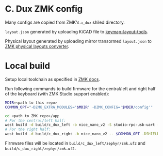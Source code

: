 # C. Dux ZMK config

Many configs are copied from ZMK's `a_dux` shiled directory.

`layout.json` generated by uploading KiCAD file to [keymap-layout-tools](https://github.com/nickcoutsos/keymap-layout-tools).

Physical layout generated by uploading mirror transormed `layout.json` to [ZMK physical layouts converter](https://zmk-physical-layout-converter.streamlit.app/). 

# Local build

Setup local toolchain as specified in [ZMK docs](https://zmk.dev/docs/development/local-toolchain/setup).

Run following commands to build firmware for the central/left and right half of the keyboard (with ZMK Studio support enabled):

```bash
MDIR=<path to this repo>
COMMON_OPT="-DZMK_EXTRA_MODULES='$MDIR' -DZMK_CONFIG='$MDIR/config'"

cd <path to ZMK repo>/app
# For the central/left half:
west build -d build/c_dux_left -b nice_nano_v2 -S studio-rpc-usb-uart -- $COMMON_OPT -DSHIELD="c_dux_left led_indicator" -DCONFIG_ZMK_STUDIO=y
# For the right half:
west build -d build/c_dux_right -b nice_nano_v2 -- $COMMON_OPT -DSHIELD="c_dux_right led_indicator"
```

Firmware files will be located in `build/c_dux_left/zephyr/zmk.uf2` and `build/c_dux_right/zephyr/zmk.uf2`.
